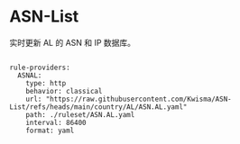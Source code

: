 
# ASN-List

实时更新 AL 的 ASN 和 IP 数据库。

<pre><code class="language-javascript">
rule-providers:
  ASNAL:
    type: http
    behavior: classical
    url: "https://raw.githubusercontent.com/Kwisma/ASN-List/refs/heads/main/country/AL/ASN.AL.yaml"
    path: ./ruleset/ASN.AL.yaml
    interval: 86400
    format: yaml
</code></pre>